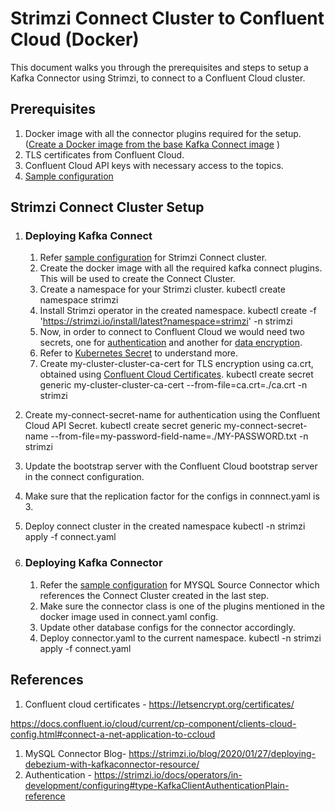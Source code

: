 # <a name="_1wcd6ofrjeuj"></a>Strimzi Connect Cluster to Confluent Cloud (Docker)

This document walks you through the prerequisites and steps to setup a Kafka Connector using Strimzi, to connect to a Confluent Cloud cluster.
## <a name="_5rja607z0n5"></a>Prerequisites
1. Docker image with all the connector plugins required for the setup.([Create a Docker image from the base Kafka Connect image](https://strimzi.io/docs/operators/in-development/deploying#creating-new-image-from-base-str) )
1. TLS certificates from Confluent Cloud.
1. Confluent Cloud API keys with necessary access to the topics.
1. [Sample configuration](https://github.com/ck-stsse/strimzi/tree/main/connect)
## <a name="_qwf7k8s4n901"></a>Strimzi Connect Cluster Setup
1. ### <a name="_wtyoza2j2me"></a>Deploying Kafka Connect
   1. Refer [sample configuration](https://github.com/ck-stsse/strimzi/blob/main/connect/connect.yaml) for Strimzi Connect cluster.
   1. Create the docker image with all the required kafka connect plugins. This will be used to create the Connect Cluster.
   1. Create a namespace for your Strimzi cluster.
      kubectl create namespace strimzi
   1. Install Strimzi operator in the created namespace.
      kubectl create -f 'https://strimzi.io/install/latest?namespace=strimzi' -n strimzi
   1. Now, in order to connect to Confluent Cloud we would need two secrets, one for [authentication](https://docs.confluent.io/cloud/current/access-management/authenticate/api-keys/api-keys.html#use-api-keys-to-control-access-in-ccloud) and another for [data encryption](https://docs.confluent.io/cloud/current/cp-component/clients-cloud-config.html#connect-a-net-application-to-ccloud).
   1. Refer to [Kubernetes Secret](https://kubernetes.io/docs/concepts/configuration/secret/) to understand more.
   1. Create my-cluster-cluster-ca-cert for TLS encryption using ca.crt, obtained using [Confluent Cloud Certificates](https://letsencrypt.org/certs/).
      kubectl create secret generic my-cluster-cluster-ca-cert --from-file=ca.crt=./ca.crt -n strimzi

1. Create my-connect-secret-name for authentication using the Confluent Cloud API Secret.
   kubectl create secret generic my-connect-secret-name --from-file=my-password-field-name=./MY-PASSWORD.txt -n strimzi
1. Update the bootstrap server with the Confluent Cloud bootstrap server in the connect configuration.
1. Make sure that the replication factor for the configs in connnect.yaml is 3.
1. Deploy connect cluster in the created namespace
   kubectl -n strimzi apply -f connect.yaml
1. ### <a name="_akliss3i1igd"></a>Deploying Kafka Connector
   1. Refer the [sample configuration](https://github.com/ck-stsse/strimzi/blob/main/connect/connector.yaml) for MYSQL Source Connector which references the Connect Cluster created in the last step.
   1. Make sure the connector class is one of the plugins mentioned in the docker image used in connect.yaml config.
   1. Update other database configs for the connector accordingly.
   1. Deploy connector.yaml to the current namespace.
      kubectl -n strimzi apply -f connect.yaml
## <a name="_sv1s5rcr2omw"></a>References
1. Confluent cloud certificates - <https://letsencrypt.org/certificates/>

<https://docs.confluent.io/cloud/current/cp-component/clients-cloud-config.html#connect-a-net-application-to-ccloud>

1. MySQL Connector Blog- <https://strimzi.io/blog/2020/01/27/deploying-debezium-with-kafkaconnector-resource/>
1. Authentication - <https://strimzi.io/docs/operators/in-development/configuring#type-KafkaClientAuthenticationPlain-reference>

